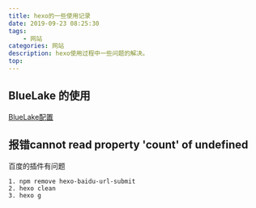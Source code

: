 ```yaml
---
title: hexo的一些使用记录
date: 2019-09-23 08:25:30
tags: 
    - 网站
categories: 网站
description: hexo使用过程中一些问题的解决。
top:
---
```


## BlueLake 的使用

[BlueLake配置](https://chaooo.github.io/2016/12/29/BlueLake%E5%8D%9A%E5%AE%A2%E4%B8%BB%E9%A2%98%E7%9A%84%E8%AF%A6%E7%BB%86%E9%85%8D%E7%BD%AE.html#comments)

## 报错cannot read  property 'count' of undefined
百度的插件有问题
```
1. npm remove hexo-baidu-url-submit
2. hexo clean
3. hexo g
```
